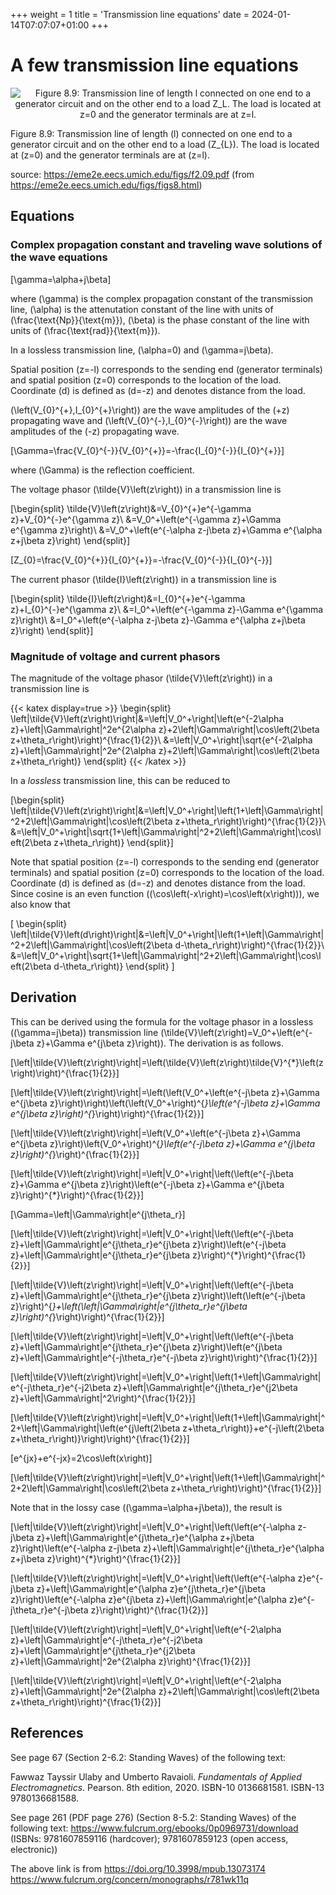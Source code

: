 +++
weight = 1
title = 'Transmission line equations'
date = 2024-01-14T07:07:07+01:00
+++

# A few transmission line equations

<p align="center"><img alt="Figure 8.9: Transmission line of length l connected on one end to a generator circuit and on the other end to a load Z_L. The load is located at z=0 and the generator terminals are at z=l." src="/airspace/img/f2.09.png" /></p>

Figure 8.9: Transmission line of length \(l\) connected on one end to a generator circuit and on the other end to a load \(Z_{L}\). The load is located at \(z=0\) and the generator terminals are at \(z=l\).

source: https://eme2e.eecs.umich.edu/figs/f2.09.pdf (from https://eme2e.eecs.umich.edu/figs/figs8.html)

## Equations

### Complex propagation constant and traveling wave solutions of the wave equations

\[\gamma=\alpha+j\beta\]

where \(\gamma\) is the complex propagation constant of the transmission line, \(\alpha\) is the attenutation constant of the line with units of \(\frac{\text{Np}}{\text{m}}\), \(\beta\) is the phase constant of the line with units of \(\frac{\text{rad}}{\text{m}}\).

In a lossless transmission line, \(\alpha=0\) and \(\gamma=j\beta\).

Spatial position \(z=-l\) corresponds to the sending end (generator terminals) and spatial position \(z=0\) corresponds to the location of the load. Coordinate \(d\) is defined as \(d=-z\) and denotes distance from the load.

\(\left(V_{0}^{+},I_{0}^{+}\right)\) are the wave amplitudes of the \(+z\) propagating wave and \(\left(V_{0}^{-},I_{0}^{-}\right)\) are the wave amplitudes of the \(-z\) propagating wave.

\[\Gamma=\frac{V_{0}^{-}}{V_{0}^{+}}=-\frac{I_{0}^{-}}{I_{0}^{+}}\]

where \(\Gamma\) is the reflection coefficient.

The voltage phasor \(\tilde{V}\left(z\right)\) in a transmission line is

\[\begin{split}
\tilde{V}\left(z\right)&=V_{0}^{+}e^{-\gamma z}+V_{0}^{-}e^{\gamma z}\\
&=V_0^+\left(e^{-\gamma z}+\Gamma e^{\gamma z}\right)\\
&=V_0^+\left(e^{-\alpha z-j\beta z}+\Gamma e^{\alpha z+j\beta z}\right)
\end{split}\]

\[Z_{0}=\frac{V_{0}^{+}}{I_{0}^{+}}=-\frac{V_{0}^{-}}{I_{0}^{-}}\]

The current phasor \(\tilde{I}\left(z\right)\) in a transmission line is

\[\begin{split}
\tilde{I}\left(z\right)&=I_{0}^{+}e^{-\gamma z}+I_{0}^{-}e^{\gamma z}\\
&=I_0^+\left(e^{-\gamma z}-\Gamma e^{\gamma z}\right)\\
&=I_0^+\left(e^{-\alpha z-j\beta z}-\Gamma e^{\alpha z+j\beta z}\right)
\end{split}\]

### Magnitude of voltage and current phasors

The magnitude of the voltage phasor \(\tilde{V}\left(z\right)\) in a transmission line is

{{< katex display=true >}}
\begin{split}
\left|\tilde{V}\left(z\right)\right|&=\left|V_0^+\right|\left(e^{-2\alpha z}+\left|\Gamma\right|^2e^{2\alpha z}+2\left|\Gamma\right|\cos\left(2\beta z+\theta_r\right)\right)^{\frac{1}{2}}\\
&=\left|V_0^+\right|\sqrt{e^{-2\alpha z}+\left|\Gamma\right|^2e^{2\alpha z}+2\left|\Gamma\right|\cos\left(2\beta z+\theta_r\right)}
\end{split}
{{< /katex >}}

In a *lossless* transmission line, this can be reduced to

\[\begin{split}
\left|\tilde{V}\left(z\right)\right|&=\left|V_0^+\right|\left(1+\left|\Gamma\right|^2+2\left|\Gamma\right|\cos\left(2\beta z+\theta_r\right)\right)^{\frac{1}{2}}\\
&=\left|V_0^+\right|\sqrt{1+\left|\Gamma\right|^2+2\left|\Gamma\right|\cos\left(2\beta z+\theta_r\right)}
\end{split}\]

Note that spatial position \(z=-l\) corresponds to the sending end (generator terminals) and spatial position \(z=0\) corresponds to the location of the load. Coordinate \(d\) is defined as \(d=-z\) and denotes distance from the load. Since cosine is an even function (\(\cos\left(-x\right)=\cos\left(x\right)\)), we also know that

\[
\begin{split}
\left|\tilde{V}\left(d\right)\right|&=\left|V_0^+\right|\left(1+\left|\Gamma\right|^2+2\left|\Gamma\right|\cos\left(2\beta d-\theta_r\right)\right)^{\frac{1}{2}}\\
&=\left|V_0^+\right|\sqrt{1+\left|\Gamma\right|^2+2\left|\Gamma\right|\cos\left(2\beta d-\theta_r\right)}
\end{split}
\]

## Derivation

This can be derived using the formula for the voltage phasor in a lossless (\(\gamma=j\beta\)) transmission line \(\tilde{V}\left(z\right)=V_0^+\left(e^{-j\beta z}+\Gamma e^{j\beta z}\right)\). The derivation is as follows.

\[\left|\tilde{V}\left(z\right)\right|=\left(\tilde{V}\left(z\right)\tilde{V}^{*}\left(z\right)\right)^{\frac{1}{2}}\]

\[\left|\tilde{V}\left(z\right)\right|=\left(\left(V_0^+\left(e^{-j\beta z}+\Gamma e^{j\beta z}\right)\right)\left(\left(V_0^+\right)^{*}\left(e^{-j\beta z}+\Gamma e^{j\beta z}\right)^{*}\right)\right)^{\frac{1}{2}}\]

\[\left|\tilde{V}\left(z\right)\right|=\left(V_0^+\left(e^{-j\beta z}+\Gamma e^{j\beta z}\right)\left(V_0^+\right)^{*}\left(e^{-j\beta z}+\Gamma e^{j\beta z}\right)^{*}\right)^{\frac{1}{2}}\]

\[\left|\tilde{V}\left(z\right)\right|=\left|V_0^+\right|\left(\left(e^{-j\beta z}+\Gamma e^{j\beta z}\right)\left(e^{-j\beta z}+\Gamma e^{j\beta z}\right)^{*}\right)^{\frac{1}{2}}\]

\[\Gamma=\left|\Gamma\right|e^{j\theta_r}\]

\[\left|\tilde{V}\left(z\right)\right|=\left|V_0^+\right|\left(\left(e^{-j\beta z}+\left|\Gamma\right|e^{j\theta_r}e^{j\beta z}\right)\left(e^{-j\beta z}+\left|\Gamma\right|e^{j\theta_r}e^{j\beta z}\right)^{*}\right)^{\frac{1}{2}}\]

\[\left|\tilde{V}\left(z\right)\right|=\left|V_0^+\right|\left(\left(e^{-j\beta z}+\left|\Gamma\right|e^{j\theta_r}e^{j\beta z}\right)\left(\left(e^{-j\beta z}\right)^{*}+\left(\left|\Gamma\right|e^{j\theta_r}e^{j\beta z}\right)^{*}\right)\right)^{\frac{1}{2}}\]

\[\left|\tilde{V}\left(z\right)\right|=\left|V_0^+\right|\left(\left(e^{-j\beta z}+\left|\Gamma\right|e^{j\theta_r}e^{j\beta z}\right)\left(e^{j\beta z}+\left|\Gamma\right|e^{-j\theta_r}e^{-j\beta z}\right)\right)^{\frac{1}{2}}\]

\[\left|\tilde{V}\left(z\right)\right|=\left|V_0^+\right|\left(1+\left|\Gamma\right|e^{-j\theta_r}e^{-j2\beta z}+\left|\Gamma\right|e^{j\theta_r}e^{j2\beta z}+\left|\Gamma\right|^2\right)^{\frac{1}{2}}\]

\[\left|\tilde{V}\left(z\right)\right|=\left|V_0^+\right|\left(1+\left|\Gamma\right|^2+\left|\Gamma\right|\left(e^{j\left(2\beta z+\theta_r\right)}+e^{-j\left(2\beta z+\theta_r\right)}\right)\right)^{\frac{1}{2}}\]

\[e^{jx}+e^{-jx}=2\cos\left(x\right)\]

\[\left|\tilde{V}\left(z\right)\right|=\left|V_0^+\right|\left(1+\left|\Gamma\right|^2+2\left|\Gamma\right|\cos\left(2\beta z+\theta_r\right)\right)^{\frac{1}{2}}\]

Note that in the lossy case (\(\gamma=\alpha+j\beta\)), the result is

\[\left|\tilde{V}\left(z\right)\right|=\left|V_0^+\right|\left(\left(e^{-\alpha z-j\beta z}+\left|\Gamma\right|e^{j\theta_r}e^{\alpha z+j\beta z}\right)\left(e^{-\alpha z-j\beta z}+\left|\Gamma\right|e^{j\theta_r}e^{\alpha z+j\beta z}\right)^{*}\right)^{\frac{1}{2}}\]

\[\left|\tilde{V}\left(z\right)\right|=\left|V_0^+\right|\left(\left(e^{-\alpha z}e^{-j\beta z}+\left|\Gamma\right|e^{\alpha z}e^{j\theta_r}e^{j\beta z}\right)\left(e^{-\alpha z}e^{j\beta z}+\left|\Gamma\right|e^{\alpha z}e^{-j\theta_r}e^{-j\beta z}\right)\right)^{\frac{1}{2}}\]

\[\left|\tilde{V}\left(z\right)\right|=\left|V_0^+\right|\left(e^{-2\alpha z}+\left|\Gamma\right|e^{-j\theta_r}e^{-j2\beta z}+\left|\Gamma\right|e^{j\theta_r}e^{j2\beta z}+\left|\Gamma\right|^2e^{2\alpha z}\right)^{\frac{1}{2}}\]

\[\left|\tilde{V}\left(z\right)\right|=\left|V_0^+\right|\left(e^{-2\alpha z}+\left|\Gamma\right|^2e^{2\alpha z}+2\left|\Gamma\right|\cos\left(2\beta z+\theta_r\right)\right)^{\frac{1}{2}}\]

## References

See page 67 (Section 2-6.2: Standing Waves) of the following text:

Fawwaz Tayssir Ulaby and Umberto Ravaioli. *Fundamentals of Applied Electromagnetics*. Pearson. 8th edition, 2020. ISBN-10 0136681581. ISBN-13 9780136681588.

See page 261 (PDF page 276) (Section 8-5.2: Standing Waves) of the following text: https://www.fulcrum.org/ebooks/0p0969731/download (ISBNs: 9781607859116 (hardcover); 9781607859123 (open access, electronic))

The above link is from https://doi.org/10.3998/mpub.13073174 https://www.fulcrum.org/concern/monographs/r781wk11q